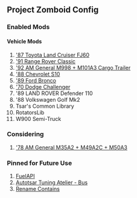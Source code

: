 ## Project Zomboid Config 


### Enabled Mods 

#### Vehicle Mods 
1. ['87 Toyota Land Cruiser FJ60](https://steamcommunity.com/sharedfiles/filedetails/?id=2489148104)
2. ['91 Range Rover Classic](https://steamcommunity.com/sharedfiles/filedetails/?id=2409333430) 
3. ['92 AM General M998 + M101A3 Cargo Trailer](https://steamcommunity.com/sharedfiles/filedetails/?id=2642541073) 
4. ['88 Chevrolet S10](https://steamcommunity.com/sharedfiles/filedetails/?id=2886832936)
5. ['89 Ford Bronco](https://steamcommunity.com/sharedfiles/filedetails/?id=2886833398)
6. ['70 Dodge Challenger](https://steamcommunity.com/sharedfiles/filedetails/?id=2873290424)
7. '89 LAND ROVER Defender 110
8. '88 Volkswagen Golf Mk2
9. Tsar's Common Library 
10. RotatorsLib
11. W900 Semi-Truck 

### Considering 
1. ['78 AM General M35A2 + M49A2C + M50A3](https://steamcommunity.com/sharedfiles/filedetails/?id=2799152995) 


### Pinned for Future Use
1. [FuelAPI](https://steamcommunity.com/sharedfiles/filedetails/?id=2688538916)
2. [Autotsar Tuning Atelier - Bus](https://steamcommunity.com/sharedfiles/filedetails/?id=2592358528) 
3. [Rename Contains](https://steamcommunity.com/sharedfiles/filedetails/?id=2880687295)

